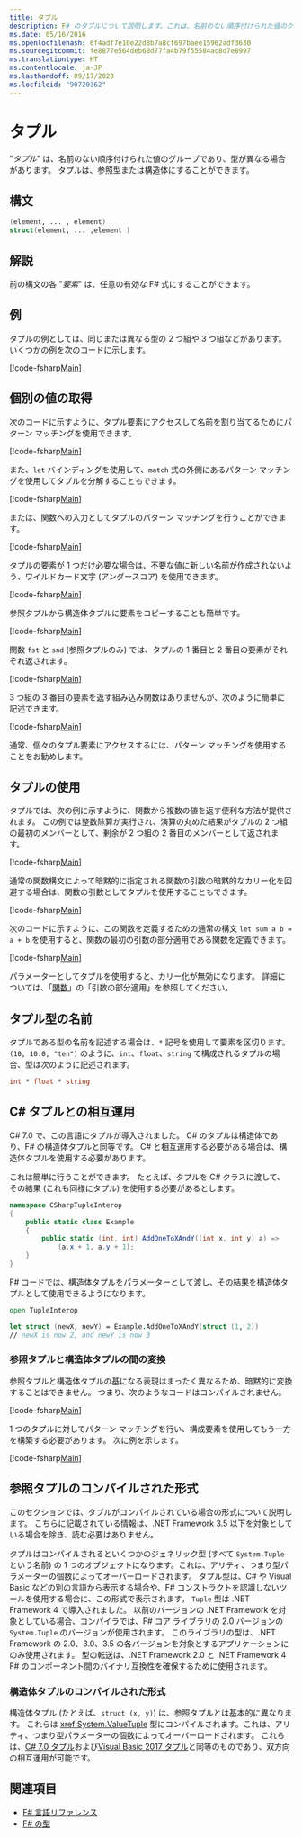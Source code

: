 ```yaml
---
title: タプル
description: F# のタプルについて説明します。これは、名前のない順序付けられた値のグループであり、型が異なる場合があります。
ms.date: 05/16/2016
ms.openlocfilehash: 6f4adf7e10e22d8b7a8cf697baee15962adf3630
ms.sourcegitcommit: fe8877e564deb68d77fa4b79f55584ac8d7e8997
ms.translationtype: HT
ms.contentlocale: ja-JP
ms.lasthandoff: 09/17/2020
ms.locfileid: "90720362"
---
```

# <a name="tuples"></a>タプル

"*タプル*" は、名前のない順序付けられた値のグループであり、型が異なる場合があります。  タプルは、参照型または構造体にすることができます。

## <a name="syntax"></a>構文

```fsharp
(element, ... , element)
struct(element, ... ,element )
```

## <a name="remarks"></a>解説

前の構文の各 "*要素*" は、任意の有効な F# 式にすることができます。

## <a name="examples"></a>例

タプルの例としては、同じまたは異なる型の 2 つ組や 3 つ組などがあります。 いくつかの例を次のコードに示します。

[!code-fsharp[Main](~/samples/snippets/fsharp/tuples/basic-examples.fsx#L6-L21)]

## <a name="obtaining-individual-values"></a>個別の値の取得

次のコードに示すように、タプル要素にアクセスして名前を割り当てるためにパターン マッチングを使用できます。

[!code-fsharp[Main](~/samples/snippets/fsharp/tuples/basic-examples.fsx#L27-L29)]

また、`let` バインディングを使用して、`match` 式の外側にあるパターン マッチングを使用してタプルを分解することもできます。

[!code-fsharp[Main](~/samples/snippets/fsharp/tuples/basic-examples.fsx#L34-L37)]

または、関数への入力としてタプルのパターン マッチングを行うことができます。

[!code-fsharp[Main](~/samples/snippets/fsharp/tuples/basic-examples.fsx#L43-L47)]

タプルの要素が 1 つだけ必要な場合は、不要な値に新しい名前が作成されないよう、ワイルドカード文字 (アンダースコア) を使用できます。

[!code-fsharp[Main](~/samples/snippets/fsharp/tuples/basic-examples.fsx#L53-L54)]

参照タプルから構造体タプルに要素をコピーすることも簡単です。

[!code-fsharp[Main](~/samples/snippets/fsharp/tuples/basic-examples.fsx#L62-L66)]

関数 `fst` と `snd` (参照タプルのみ) では、タプルの 1 番目と 2 番目の要素がそれぞれ返されます。

[!code-fsharp[Main](~/samples/snippets/fsharp/tuples/basic-examples.fsx#L72-L73)]

3 つ組の 3 番目の要素を返す組み込み関数はありませんが、次のように簡単に記述できます。

[!code-fsharp[Main](~/samples/snippets/fsharp/tuples/basic-examples.fsx#L78-L78)]

通常、個々のタプル要素にアクセスするには、パターン マッチングを使用することをお勧めします。

## <a name="using-tuples"></a>タプルの使用

タプルでは、次の例に示すように、関数から複数の値を返す便利な方法が提供されます。 この例では整数除算が実行され、演算の丸めた結果がタプルの 2 つ組の最初のメンバーとして、剰余が 2 つ組の 2 番目のメンバーとして返されます。

[!code-fsharp[Main](~/samples/snippets/fsharp/tuples/basic-examples.fsx#L83-L86)]

通常の関数構文によって暗黙的に指定される関数の引数の暗黙的なカリー化を回避する場合は、関数の引数としてタプルを使用することもできます。

[!code-fsharp[Main](~/samples/snippets/fsharp/tuples/basic-examples.fsx#L88-L88)]

次のコードに示すように、この関数を定義するための通常の構文 `let sum a b = a + b` を使用すると、関数の最初の引数の部分適用である関数を定義できます。

[!code-fsharp[Main](~/samples/snippets/fsharp/tuples/basic-examples.fsx#L90-L94)]

パラメーターとしてタプルを使用すると、カリー化が無効になります。 詳細については、「[関数](./functions/index.md)」の「引数の部分適用」を参照してください。

## <a name="names-of-tuple-types"></a>タプル型の名前

タプルである型の名前を記述する場合は、`*` 記号を使用して要素を区切ります。 `(10, 10.0, "ten")` のように、`int`、`float`、`string` で構成されるタプルの場合、型は次のように記述されます。

```fsharp
int * float * string
```

## <a name="interoperation-with-c-tuples"></a>C# タプルとの相互運用

C# 7.0 で、この言語にタプルが導入されました。  C# のタプルは構造体であり、F# の構造体タプルと同等です。  C# と相互運用する必要がある場合は、構造体タプルを使用する必要があります。

これは簡単に行うことができます。  たとえば、タプルを C# クラスに渡して、その結果 (これも同様にタプル) を使用する必要があるとします。

```csharp
namespace CSharpTupleInterop
{
    public static class Example
    {
        public static (int, int) AddOneToXAndY((int x, int y) a) =>
            (a.x + 1, a.y + 1);
    }
}
```

F# コードでは、構造体タプルをパラメーターとして渡し、その結果を構造体タプルとして使用できるようになります。

```fsharp
open TupleInterop

let struct (newX, newY) = Example.AddOneToXAndY(struct (1, 2))
// newX is now 2, and newY is now 3
```

### <a name="converting-between-reference-tuples-and-struct-tuples"></a>参照タプルと構造体タプルの間の変換

参照タプルと構造体タプルの基になる表現はまったく異なるため、暗黙的に変換することはできません。  つまり、次のようなコードはコンパイルされません。

[!code-fsharp[Main](~/samples/snippets/fsharp/tuples/interop.fsx#L5-L12)]

1 つのタプルに対してパターン マッチングを行い、構成要素を使用してもう一方を構築する必要があります。  次に例を示します。

[!code-fsharp[Main](~/samples/snippets/fsharp/tuples/interop.fsx#L18-L22)]

## <a name="compiled-form-of-reference-tuples"></a>参照タプルのコンパイルされた形式

このセクションでは、タプルがコンパイルされている場合の形式について説明します。  こちらに記載されている情報は、.NET Framework 3.5 以下を対象としている場合を除き、読む必要はありません。

タプルはコンパイルされるといくつかのジェネリック型 (すべて `System.Tuple` という名前) の 1 つのオブジェクトになります。これは、アリティ、つまり型パラメーターの個数によってオーバーロードされます。 タプル型は、C# や Visual Basic などの別の言語から表示する場合や、F# コンストラクトを認識しないツールを使用する場合に、この形式で表示されます。 `Tuple` 型は .NET Framework 4 で導入されました。 以前のバージョンの .NET Framework を対象としている場合、コンパイラでは、F# コア ライブラリの 2.0 バージョンの `System.Tuple` のバージョンが使用されます。 このライブラリの型は、.NET Framework の 2.0、3.0、3.5 の各バージョンを対象とするアプリケーションにのみ使用されます。 型の転送は、.NET Framework 2.0 と .NET Framework 4 F# のコンポーネント間のバイナリ互換性を確保するために使用されます。

### <a name="compiled-form-of-struct-tuples"></a>構造体タプルのコンパイルされた形式

構造体タプル (たとえば、`struct (x, y)`) は、参照タプルとは基本的に異なります。  これらは <xref:System.ValueTuple> 型にコンパイルされます。これは、アリティ、つまり型パラメーターの個数によってオーバーロードされます。  これらは、[C# 7.0 タプル](../../csharp/language-reference/builtin-types/value-tuples.md)および[Visual Basic 2017 タプル](../../visual-basic/programming-guide/language-features/data-types/tuples.md)と同等のものであり、双方向の相互運用が可能です。

## <a name="see-also"></a>関連項目

- [F# 言語リファレンス](index.md)
- [F# の型](fsharp-types.md)
